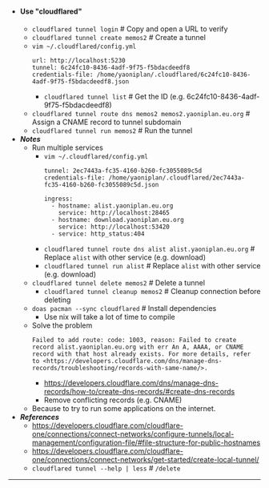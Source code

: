 - #### Use "cloudflared"
    - `cloudflared tunnel login` # Copy and open a URL to verify
    - `cloudflared tunnel create memos2` # Create a tunnel
    - `vim ~/.cloudflared/config.yml`
      ```
      url: http://localhost:5230
      tunnel: 6c24fc10-8436-4adf-9f75-f5bdacdeedf8
      credentials-file: /home/yaoniplan/.cloudflared/6c24fc10-8436-4adf-9f75-f5bdacdeedf8.json
      ```
        - `cloudflared tunnel list` # Get the ID (e.g. 6c24fc10-8436-4adf-9f75-f5bdacdeedf8)
    - `cloudflared tunnel route dns memos2 memos2.yaoniplan.eu.org` # Assign a CNAME record to tunnel subdomain
    - `cloudflared tunnel run memos2` # Run the tunnel
- ***Notes***
    - Run multiple services
        - `vim ~/.cloudflared/config.yml`
          ```
          tunnel: 2ec7443a-fc35-4160-b260-fc3055089c5d
          credentials-file: /home/yaoniplan/.cloudflared/2ec7443a-fc35-4160-b260-fc3055089c5d.json
          
          ingress:
            - hostname: alist.yaoniplan.eu.org
              service: http://localhost:28465
            - hostname: download.yaoniplan.eu.org
              service: http://localhost:53420
            - service: http_status:404
          ```
        - `cloudflared tunnel route dns alist alist.yaoniplan.eu.org` # Replace `alist` with other service (e.g. download)
        - `cloudflared tunnel run alist` # Replace `alist` with other service (e.g. download)
    - `cloudflared tunnel delete memos2` # Delete a tunnel
        - `cloudflared tunnel cleanup memos2` # Cleanup connection before deleting
    - `doas pacman --sync cloudflared` # Install dependencies
        - Use nix will take a lot of time to compile
    - Solve the problem
      ```
      Failed to add route: code: 1003, reason: Failed to create record alist.yaoniplan.eu.org with err An A, AAAA, or CNAME record with that host already exists. For more details, refer to <https://developers.cloudflare.com/dns/manage-dns-records/troubleshooting/records-with-same-name/>.
      ```
        - https://developers.cloudflare.com/dns/manage-dns-records/how-to/create-dns-records/#create-dns-records
        - Remove conflicting records (e.g. CNAME)
    - Because to try to run some applications on the internet.
- ***References***
    - https://developers.cloudflare.com/cloudflare-one/connections/connect-networks/configure-tunnels/local-management/configuration-file/#file-structure-for-public-hostnames
    - https://developers.cloudflare.com/cloudflare-one/connections/connect-networks/get-started/create-local-tunnel/
    - `cloudflared tunnel --help | less` # `/delete`
- ---

